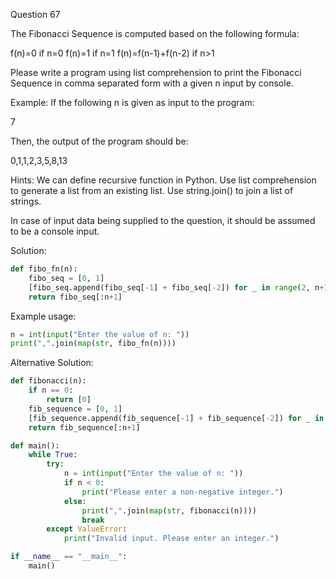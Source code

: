 Question 67

The Fibonacci Sequence is computed based on the following formula:

f(n)=0 if n=0 f(n)=1 if n=1 f(n)=f(n-1)+f(n-2) if n>1

Please write a program using list comprehension to print the Fibonacci Sequence in comma separated form with a given n input by console.

Example: If the following n is given as input to the program:

7

Then, the output of the program should be:

0,1,1,2,3,5,8,13

Hints: We can define recursive function in Python. Use list comprehension to generate a list from an existing list. Use string.join() to join a list of strings.

In case of input data being supplied to the question, it should be assumed to be a console input.

Solution:

```python
def fibo_fn(n):
    fibo_seq = [0, 1]
    [fibo_seq.append(fibo_seq[-1] + fibo_seq[-2]) for _ in range(2, n+1)]
    return fibo_seq[:n+1]
```

Example usage:

```python
n = int(input("Enter the value of n: "))
print(",".join(map(str, fibo_fn(n))))
```

Alternative Solution:

```python
def fibonacci(n):
    if n == 0:
        return [0]
    fib_sequence = [0, 1]
    [fib_sequence.append(fib_sequence[-1] + fib_sequence[-2]) for _ in range(2, n+1)]
    return fib_sequence[:n+1]

def main():
    while True:
        try:
            n = int(input("Enter the value of n: "))
            if n < 0:
                print("Please enter a non-negative integer.")
            else:
                print(",".join(map(str, fibonacci(n))))
                break
        except ValueError:
            print("Invalid input. Please enter an integer.")

if __name__ == "__main__":
    main()
```

